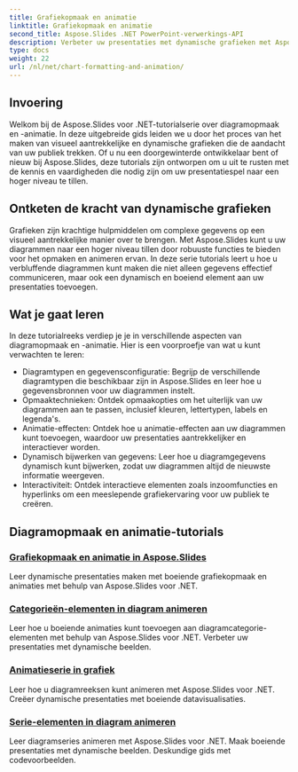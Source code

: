 ```yaml
---
title: Grafiekopmaak en animatie
linktitle: Grafiekopmaak en animatie
second_title: Aspose.Slides .NET PowerPoint-verwerkings-API
description: Verbeter uw presentaties met dynamische grafieken met Aspose.Slides voor .NET. Leer stap voor stap de opmaak en animatie van diagrammen. Verbeter vandaag nog uw presentatievaardigheden!
type: docs
weight: 22
url: /nl/net/chart-formatting-and-animation/
---
```


## Invoering

Welkom bij de Aspose.Slides voor .NET-tutorialserie over diagramopmaak en -animatie. In deze uitgebreide gids leiden we u door het proces van het maken van visueel aantrekkelijke en dynamische grafieken die de aandacht van uw publiek trekken. Of u nu een doorgewinterde ontwikkelaar bent of nieuw bij Aspose.Slides, deze tutorials zijn ontworpen om u uit te rusten met de kennis en vaardigheden die nodig zijn om uw presentatiespel naar een hoger niveau te tillen.

## Ontketen de kracht van dynamische grafieken

Grafieken zijn krachtige hulpmiddelen om complexe gegevens op een visueel aantrekkelijke manier over te brengen. Met Aspose.Slides kunt u uw diagrammen naar een hoger niveau tillen door robuuste functies te bieden voor het opmaken en animeren ervan. In deze serie tutorials leert u hoe u verbluffende diagrammen kunt maken die niet alleen gegevens effectief communiceren, maar ook een dynamisch en boeiend element aan uw presentaties toevoegen.

## Wat je gaat leren

In deze tutorialreeks verdiep je je in verschillende aspecten van diagramopmaak en -animatie. Hier is een voorproefje van wat u kunt verwachten te leren:

- Diagramtypen en gegevensconfiguratie: Begrijp de verschillende diagramtypen die beschikbaar zijn in Aspose.Slides en leer hoe u gegevensbronnen voor uw diagrammen instelt.
- Opmaaktechnieken: Ontdek opmaakopties om het uiterlijk van uw diagrammen aan te passen, inclusief kleuren, lettertypen, labels en legenda's.
- Animatie-effecten: Ontdek hoe u animatie-effecten aan uw diagrammen kunt toevoegen, waardoor uw presentaties aantrekkelijker en interactiever worden.
- Dynamisch bijwerken van gegevens: Leer hoe u diagramgegevens dynamisch kunt bijwerken, zodat uw diagrammen altijd de nieuwste informatie weergeven.
- Interactiviteit: Ontdek interactieve elementen zoals inzoomfuncties en hyperlinks om een meeslepende grafiekervaring voor uw publiek te creëren.

## Diagramopmaak en animatie-tutorials
### [Grafiekopmaak en animatie in Aspose.Slides](./chart-formatting-and-animation/)
Leer dynamische presentaties maken met boeiende grafiekopmaak en animaties met behulp van Aspose.Slides voor .NET.
### [Categorieën-elementen in diagram animeren](./animating-categories-elements/)
Leer hoe u boeiende animaties kunt toevoegen aan diagramcategorie-elementen met behulp van Aspose.Slides voor .NET. Verbeter uw presentaties met dynamische beelden.
### [Animatieserie in grafiek](./animating-series/)
Leer hoe u diagramreeksen kunt animeren met Aspose.Slides voor .NET. Creëer dynamische presentaties met boeiende datavisualisaties.
### [Serie-elementen in diagram animeren](./animating-series-elements/)
Leer diagramseries animeren met Aspose.Slides voor .NET. Maak boeiende presentaties met dynamische beelden. Deskundige gids met codevoorbeelden.